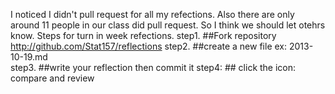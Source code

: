 I noticed I didn't pull request for all my refections. Also there are only around 11 people
in our class did pull request. So I think we should let otehrs know. 
Steps for turn in week refections.
step1. ##Fork repository http://github.com/Stat157/reflections
step2. ##create a new file ex: 2013-10-19.md  
step3. ##write your reflection then commit it
step4: ## click the icon: compare and review
